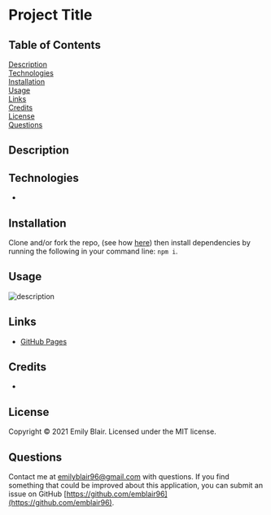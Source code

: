 # Project Title

## Table of Contents

[Description](#description)  
[Technologies](#technologies)  
[Installation](#installation)  
[Usage](#usage)  
[Links](#links)  
[Credits](#credits)  
[License](#license)  
[Questions](#questions)

## Description

## Technologies

-

## Installation

Clone and/or fork the repo, (see how [here](https://docs.github.com/en/desktop/contributing-and-collaborating-using-github-desktop/cloning-and-forking-repositories-from-github-desktop)) then install dependencies by running the following in your command line: `npm i`.

## Usage

![description]()

## Links

- [GitHub Pages]()

## Credits

-

## License

Copyright &copy; 2021 Emily Blair. Licensed under the MIT license.

## Questions

Contact me at emilyblair96@gmail.com with questions. If you find something that could be improved about this application, you can submit an issue on GitHub [https://github.com/emblair96](https://github.com/emblair96).
